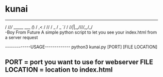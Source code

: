 # kunai
   __ __               _ 
  / //_/_ _____  ___ _(_)
 / ,< / // / _ \/ _ `/ / 
/_/|_|\_,_/_//_/\_,_/_/  
            -Boy From Future
A simple python script to let you see your index.html from a server request

-------------USAGE-------------
python3 kunai.py [PORT] [FILE LOCATION]

PORT            = port you want to use for webserver
FILE LOCATION   = location to index.html
-------------------------------
